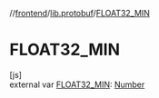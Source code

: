 //[frontend](../../index.md)/[lib.protobuf](index.md)/[FLOAT32_MIN](-f-l-o-a-t32_-m-i-n.md)

# FLOAT32_MIN

[js]\
external var [FLOAT32_MIN](-f-l-o-a-t32_-m-i-n.md): [Number](https://kotlinlang.org/api/latest/jvm/stdlib/kotlin/-number/index.html)
